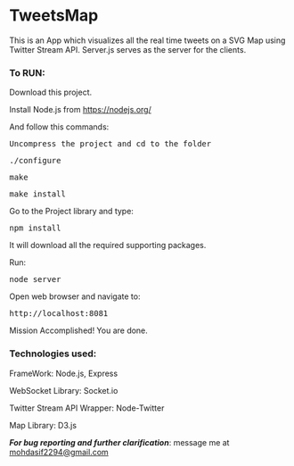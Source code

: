 # TweetsMap
This is an App which visualizes all the real time tweets on a SVG Map using Twitter Stream API. 
Server.js serves as the server for the clients. 

<h3><b>To RUN:</b></h3>

Download this project.

Install Node.js from https://nodejs.org/

And follow this commands:

<pre>Uncompress the project and cd to the folder</pre>
<pre>./configure</pre>
<pre>make</pre>
<pre>make install</pre>

Go to the Project library and type:
<pre>npm install</pre> 

It will download all the required supporting packages.

Run: <pre>node server</pre>

Open web browser and navigate to:  
<pre>http://localhost:8081</pre>

Mission Accomplished! You are done.

<h3>Technologies used:</h3>

FrameWork:
Node.js, Express

WebSocket Library:
Socket.io

Twitter Stream API Wrapper:
Node-Twitter

Map Library:
D3.js


<i><b>For bug reporting and further clarification</b></i>: message me at mohdasif2294@gmail.com<br><br>

